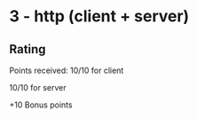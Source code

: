# 3 - http (client + server)

## Rating

Points received:
10/10 for client

10/10 for server

+10 Bonus points

